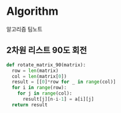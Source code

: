 # Algorithm
알고리즘 팀노트

## 2차원 리스트 90도 회전
```python
def rotate_matrix_90(matrix):
  row = len(matrix)
  col = len(matrix[0])
  result = [[0]*row for _ in range(col)]
  for i in range(row):
    for j in range(col):
      result[j][n-i-1] = a[i][j]
  return result
```
